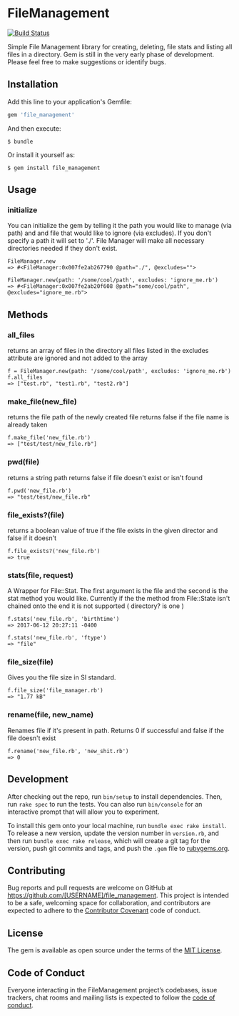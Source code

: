 # FileManagement
[![Build Status](https://travis-ci.org/Mikeks81/File-Management.svg?branch=master)](https://travis-ci.org/Mikeks81/File-Management)

Simple File Management library for creating, deleting, file stats and listing all files in a directory. Gem is still in the very early phase of development. Please feel free to make suggestions or identify bugs.

## Installation

Add this line to your application's Gemfile:

```ruby
gem 'file_management'
```

And then execute:

    $ bundle

Or install it yourself as:

    $ gem install file_management

## Usage

### initialize
You can initialize the gem by telling it the path you would like to manage (via path) and and file that would like to ignore (via excludes). If you don't specify a path it will set to './'.  File Manager will make all necessary directories needed if they don't exist.

```
FileManager.new
=> #<FileManager:0x007fe2ab267790 @path="./", @excludes="">

FileManager.new(path: '/some/cool/path', excludes: 'ignore_me.rb')
=> #<FileManager:0x007fe2ab20f608 @path="some/cool/path", @excludes="ignore_me.rb">
```

## Methods
### all_files
returns an array of files in the directory
all files listed in the excludes attribute are ignored and not added to the array
```
f = FileManager.new(path: '/some/cool/path', excludes: 'ignore_me.rb')
f.all_files
=> ["test.rb", "test1.rb", "test2.rb"]
```
### make_file(new_file)
returns the file path of the newly created file
returns false if the file name is already taken
```
f.make_file('new_file.rb')
=> ["test/test/new_file.rb"]
```
### pwd(file)
returns a string path
returns false if file doesn't exist or isn't found
```
f.pwd('new_file.rb')
=> "test/test/new_file.rb"
```
### file_exists?(file)
returns a boolean value of true if the file exists in the given director and false if it doesn't
```
f.file_exists?('new_file.rb')
=> true
```
### stats(file, request)
A Wrapper for File::Stat. The first argument is the file and the second is the stat method you would like. Currently if the the method from File::State isn't chained onto the end it is not supported ( directory? is one )
```
f.stats('new_file.rb', 'birthtime')
=> 2017-06-12 20:27:11 -0400

f.stats('new_file.rb', 'ftype')
=> "file"
```

### file_size(file)
Gives you the file size in SI standard.
```
f.file_size('file_manager.rb')
=> "1.77 kB"
```

### rename(file, new_name)
Renames file if it's present in path. Returns 0 if successful and false if the file doesn't exist
```
f.rename('new_file.rb', 'new_shit.rb')
=> 0
```

## Development

After checking out the repo, run `bin/setup` to install dependencies. Then, run `rake spec` to run the tests. You can also run `bin/console` for an interactive prompt that will allow you to experiment.

To install this gem onto your local machine, run `bundle exec rake install`. To release a new version, update the version number in `version.rb`, and then run `bundle exec rake release`, which will create a git tag for the version, push git commits and tags, and push the `.gem` file to [rubygems.org](https://rubygems.org).

## Contributing

Bug reports and pull requests are welcome on GitHub at https://github.com/[USERNAME]/file_management. This project is intended to be a safe, welcoming space for collaboration, and contributors are expected to adhere to the [Contributor Covenant](http://contributor-covenant.org) code of conduct.

## License

The gem is available as open source under the terms of the [MIT License](http://opensource.org/licenses/MIT).

## Code of Conduct

Everyone interacting in the FileManagement project’s codebases, issue trackers, chat rooms and mailing lists is expected to follow the [code of conduct](https://github.com/[USERNAME]/file_management/blob/master/CODE_OF_CONDUCT.md).
